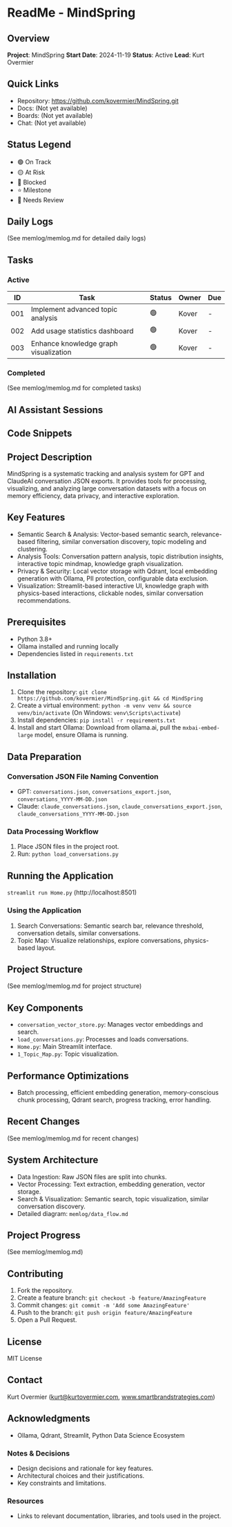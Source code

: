 # ReadMe - MindSpring

## Overview
**Project**: MindSpring
**Start Date**: 2024-11-19
**Status**: Active
**Lead**: Kurt Overmier

## Quick Links
- Repository: https://github.com/kovermier/MindSpring.git
- Docs: (Not yet available)
- Boards: (Not yet available)
- Chat: (Not yet available)

## Status Legend
- 🟢 On Track
- 🟡 At Risk
- 🔴 Blocked
- ⭐ Milestone
- 📝 Needs Review

## Daily Logs
(See memlog/memlog.md for detailed daily logs)


## Tasks

### Active
| ID | Task | Status | Owner | Due |
|----|------|--------|-------|-----|
| 001 | Implement advanced topic analysis | 🟢 | Kover | - |
| 002 | Add usage statistics dashboard | 🟢 | Kover | - |
| 003 | Enhance knowledge graph visualization | 🟢 | Kover | - |

### Completed
(See memlog/memlog.md for completed tasks)


## AI Assistant Sessions


## Code Snippets

## Project Description
MindSpring is a systematic tracking and analysis system for GPT and ClaudeAI conversation JSON exports. It provides tools for processing, visualizing, and analyzing large conversation datasets with a focus on memory efficiency, data privacy, and interactive exploration.

## Key Features
- Semantic Search & Analysis: Vector-based semantic search, relevance-based filtering, similar conversation discovery, topic modeling and clustering.
- Analysis Tools: Conversation pattern analysis, topic distribution insights, interactive topic mindmap, knowledge graph visualization.
- Privacy & Security: Local vector storage with Qdrant, local embedding generation with Ollama, PII protection, configurable data exclusion.
- Visualization: Streamlit-based interactive UI, knowledge graph with physics-based interactions, clickable nodes, similar conversation recommendations.

## Prerequisites
- Python 3.8+
- Ollama installed and running locally
- Dependencies listed in `requirements.txt`

## Installation
1. Clone the repository: `git clone https://github.com/kovermier/MindSpring.git && cd MindSpring`
2. Create a virtual environment: `python -m venv venv && source venv/bin/activate` (On Windows: `venv\Scripts\activate`)
3. Install dependencies: `pip install -r requirements.txt`
4. Install and start Ollama: Download from ollama.ai, pull the `mxbai-embed-large` model, ensure Ollama is running.

## Data Preparation
### Conversation JSON File Naming Convention
- GPT: `conversations.json`, `conversations_export.json`, `conversations_YYYY-MM-DD.json`
- Claude: `claude_conversations.json`, `claude_conversations_export.json`, `claude_conversations_YYYY-MM-DD.json`

### Data Processing Workflow
1. Place JSON files in the project root.
2. Run: `python load_conversations.py`

## Running the Application
`streamlit run Home.py` (http://localhost:8501)

### Using the Application
1. Search Conversations: Semantic search bar, relevance threshold, conversation details, similar conversations.
2. Topic Map: Visualize relationships, explore conversations, physics-based layout.

## Project Structure
(See memlog/memlog.md for project structure)

## Key Components
- `conversation_vector_store.py`: Manages vector embeddings and search.
- `load_conversations.py`: Processes and loads conversations.
- `Home.py`: Main Streamlit interface.
- `1_Topic_Map.py`: Topic visualization.

## Performance Optimizations
- Batch processing, efficient embedding generation, memory-conscious chunk processing, Qdrant search, progress tracking, error handling.

## Recent Changes
(See memlog/memlog.md for recent changes)

## System Architecture
- Data Ingestion: Raw JSON files are split into chunks.
- Vector Processing: Text extraction, embedding generation, vector storage.
- Search & Visualization: Semantic search, topic visualization, similar conversation discovery.
- Detailed diagram: `memlog/data_flow.md`

## Project Progress
(See memlog/memlog.md)

## Contributing
1. Fork the repository.
2. Create a feature branch: `git checkout -b feature/AmazingFeature`
3. Commit changes: `git commit -m 'Add some AmazingFeature'`
4. Push to the branch: `git push origin feature/AmazingFeature`
5. Open a Pull Request.

## License
MIT License

## Contact
Kurt Overmier (kurt@kurtovermier.com, www.smartbrandstrategies.com)

## Acknowledgments
- Ollama, Qdrant, Streamlit, Python Data Science Ecosystem


### Notes & Decisions
- Design decisions and rationale for key features.
- Architectural choices and their justifications.
- Key constraints and limitations.

### Resources
- Links to relevant documentation, libraries, and tools used in the project.
